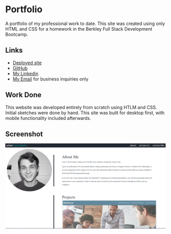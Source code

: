 # Portfolio
A portfolio of my professional work to date. This site was created using only HTML and CSS for a homework in the Berkley Full Stack Development Bootcamp.

## Links
- [Deployed site](https://adamkruschwitz.github.io/Portfolio/)
- [GitHub](https://github.com/AdamKruschwitz/Portfolio)
- [My Linkedin](https://www.linkedin.com/in/adamkruschwitz/)
- [My Email](mailto:a.j.kruschwitz@gmail.com) for business inquiries only

## Work Done
This website was developed entirely from scratch using HTLM and CSS. Initial sketches were done by hand. This site was built for desktop first, with mobile functionality included afterwards.

## Screenshot
![screenshot of website](./assets/images/screenshot.PNG)

